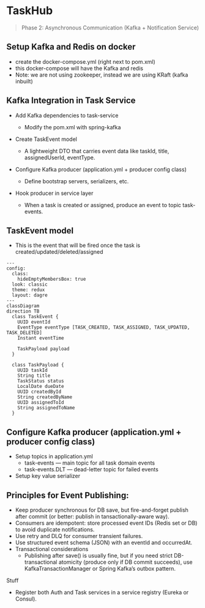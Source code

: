 # TaskHub

> Phase 2: Asynchronous Communication (Kafka + Notification Service)

## Setup Kafka and Redis on docker

- create the docker-compose.yml (right next to pom.xml)
- this docker-compose will have the Kafka and redis
- Note: we are not using zookeeper, instead we are using KRaft (kafka inbuilt)

## Kafka Integration in Task Service

- Add Kafka dependencies to task-service
    - Modify the pom.xml with spring-kafka

- Create TaskEvent model
    - A lightweight DTO that carries event data like taskId, title, assignedUserId, eventType.

- Configure Kafka producer (application.yml + producer config class)
    - Define bootstrap servers, serializers, etc.

- Hook producer in service layer
    - When a task is created or assigned, produce an event to topic task-events.

## TaskEvent model

- This is the event that will be fired once the task is created/updated/deleted/assigned

```mermaid
---
config:
  class:
    hideEmptyMembersBox: true
  look: classic
  theme: redux
  layout: dagre
---
classDiagram
direction TB
  class TaskEvent {
    UUID eventId
    EventType eventType [TASK_CREATED, TASK_ASSIGNED, TASK_UPDATED, TASK_DELETED]
    Instant eventTime

    TaskPayload payload
  }

  class TaskPayload {
    UUID taskId
    String title
    TaskStatus status
    LocalDate dueDate
    UUID createdById
    String createdByName
    UUID assignedToId
    String assignedToName
  }
```

## Configure Kafka producer (application.yml + producer config class)

- Setup topics in application.yml
    - task-events — main topic for all task domain events
    - task-events.DLT — dead-letter topic for failed events
- Setup key value serializer

## Principles for Event Publishing:

- Keep producer synchronous for DB save, but fire-and-forget publish after commit (or better: publish in tansactionally-aware way).
- Consumers are idempotent: store processed event IDs (Redis set or DB) to avoid duplicate notifications.
- Use retry and DLQ for consumer transient failures.
- Use structured event schema (JSON) with an eventId and occurredAt.
- Transactional considerations
    - Publishing after save() is usually fine, but if you need strict DB-transactional atomicity (produce only if DB commit succeeds), use KafkaTransactionManager or Spring Kafka’s outbox pattern.


Stuff
- Register both Auth and Task services in a service registry (Eureka or Consul).